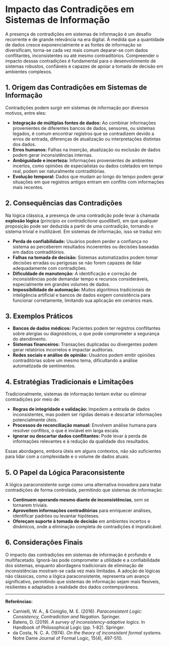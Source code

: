 
# Impacto das Contradições em Sistemas de Informação

A presença de contradições em sistemas de informação é um desafio recorrente e de grande relevância na era digital. À medida que a quantidade de dados cresce exponencialmente e as fontes de informação se diversificam, torna-se cada vez mais comum deparar-se com dados conflitantes, inconsistentes ou até mesmo contraditórios. Compreender o impacto dessas contradições é fundamental para o desenvolvimento de sistemas robustos, confiáveis e capazes de apoiar a tomada de decisão em ambientes complexos.

## 1. Origem das Contradições em Sistemas de Informação

Contradições podem surgir em sistemas de informação por diversos motivos, entre eles:

- **Integração de múltiplas fontes de dados:** Ao combinar informações provenientes de diferentes bancos de dados, sensores, ou sistemas legados, é comum encontrar registros que se contradizem devido a erros de entrada, diferenças de atualização ou interpretações distintas dos dados.
- **Erros humanos:** Falhas na inserção, atualização ou exclusão de dados podem gerar inconsistências internas.
- **Ambiguidade e incerteza:** Informações provenientes de ambientes incertos, como opiniões de especialistas ou dados coletados em tempo real, podem ser naturalmente contraditórias.
- **Evolução temporal:** Dados que mudam ao longo do tempo podem gerar situações em que registros antigos entram em conflito com informações mais recentes.

## 2. Consequências das Contradições

Na lógica clássica, a presença de uma contradição pode levar à chamada **explosão lógica** (princípio _ex contradictione quodlibet_), em que qualquer proposição pode ser deduzida a partir de uma contradição, tornando o sistema trivial e inutilizável. Em sistemas de informação, isso se traduz em:

- **Perda de confiabilidade:** Usuários podem perder a confiança no sistema ao perceberem resultados incoerentes ou decisões baseadas em dados contraditórios.
- **Falhas na tomada de decisão:** Sistemas automatizados podem tomar decisões erradas ou perigosas se não forem capazes de lidar adequadamente com contradições.
- **Dificuldade de manutenção:** A identificação e correção de inconsistências pode demandar tempo e recursos consideráveis, especialmente em grandes volumes de dados.
- **Impossibilidade de automação:** Muitos algoritmos tradicionais de inteligência artificial e bancos de dados exigem consistência para funcionar corretamente, limitando sua aplicação em cenários reais.

## 3. Exemplos Práticos

- **Bancos de dados médicos:** Pacientes podem ter registros conflitantes sobre alergias ou diagnósticos, o que pode comprometer a segurança do atendimento.
- **Sistemas financeiros:** Transações duplicadas ou divergentes podem gerar relatórios incorretos e impactar auditorias.
- **Redes sociais e análise de opinião:** Usuários podem emitir opiniões contraditórias sobre um mesmo tema, dificultando a análise automatizada de sentimentos.

## 4. Estratégias Tradicionais e Limitações

Tradicionalmente, sistemas de informação tentam evitar ou eliminar contradições por meio de:

- **Regras de integridade e validação:** Impedem a entrada de dados inconsistentes, mas podem ser rígidas demais e descartar informações potencialmente úteis.
- **Processos de reconciliação manual:** Envolvem análise humana para resolver conflitos, o que é inviável em larga escala.
- **Ignorar ou descartar dados conflitantes:** Pode levar à perda de informações relevantes e à redução da qualidade dos resultados.

Essas abordagens, embora úteis em alguns contextos, não são suficientes para lidar com a complexidade e o volume de dados atuais.

## 5. O Papel da Lógica Paraconsistente

A lógica paraconsistente surge como uma alternativa inovadora para tratar contradições de forma controlada, permitindo que sistemas de informação:

- **Continuem operando mesmo diante de inconsistências**, sem se tornarem triviais.
- **Aproveitem informações contraditórias** para enriquecer análises, identificar padrões ou levantar hipóteses.
- **Ofereçam suporte à tomada de decisão** em ambientes incertos e dinâmicos, onde a eliminação completa de contradições é impraticável.

## 6. Considerações Finais

O impacto das contradições em sistemas de informação é profundo e multifacetado. Ignorá-las pode comprometer a utilidade e a confiabilidade dos sistemas, enquanto abordagens tradicionais de eliminação de inconsistências mostram-se cada vez mais limitadas. A adoção de lógicas não clássicas, como a lógica paraconsistente, representa um avanço significativo, permitindo que sistemas de informação sejam mais flexíveis, resilientes e adaptados à realidade dos dados contemporâneos.

---
**Referências:**
- Carnielli, W. A., & Coniglio, M. E. (2016). _Paraconsistent Logic: Consistency, Contradiction and Negation_. Springer.
- Batens, D. (2019). _A survey of inconsistency-adaptive logics_. In Handbook of Philosophical Logic (pp. 1-82). Springer.
- da Costa, N. C. A. (1974). _On the theory of inconsistent formal systems_. Notre Dame Journal of Formal Logic, 15(4), 497-510.
```

